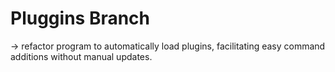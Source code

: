 # Pluggins Branch

-> refactor program to automatically load plugins, facilitating easy command additions without manual updates.
